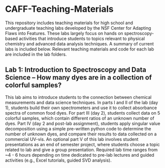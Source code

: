 # CAFF-Teaching-Materials

This repository includes teaching materials for high school and undergraduate teaching labs developed by the NSF Center for Adapting Flaws into Features. These labs largely focus on hands on spectroscopy-based activities that introduce students to topics relevant to physical chemistry and advanced data analysis techniques. A summary of current labs is included below. Relevant teaching materials and code for each lab are included in the lab folders. 

## Lab 1: Introduction to Spectroscopy and Data Science – How many dyes are in a collection of colorful samples? 

This lab aims to introduce students to the connection between chemical measurements and data science techniques. In parts I and II of the lab (day 1), students build their own spectrometers and use it to collect absorbance spectra of common food dyes. For part III (day 2), students collect data on 5 colorful samples, which contain different ratios of an unknown number of dyes. Part IV (day 2 and post-lab assignment), students apply singular value decomposition using a simple pre-written python code to determine the number of unknown dyes, and compare their results to data collected on a commercial UV-vis. An optional part V of this lab involves student presentations as an end of semester project, where students choose a topic related to lab and give a group presentation. Required lab time ranges from ~4 - 6 hours depending on time dedicated to pre-lab lectures and guided activities (e.g., Excel tutorials, guided SVD analysis). 
